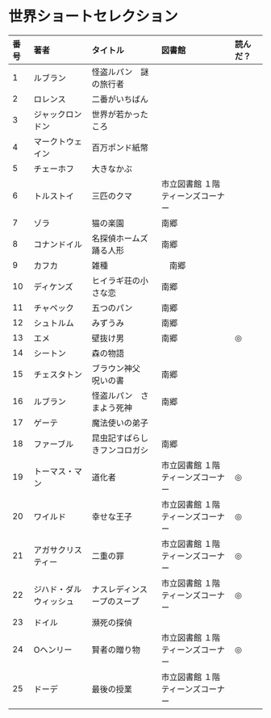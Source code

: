 # 世界ショートセレクション


|番号|著者|タイトル|図書館|読んだ？|
|:----|:---|:---|:---|:---|
| 1|	ルブラン             | 怪盗ルパン　謎の旅行者 | |
| 2|	ロレンス	           | 二番がいちばん ||
| 3|	ジャックロンドン     | 世界が若かったころ ||
| 4|	マークトウェイン     | 百万ポンド紙幣 ||
| 5|	チェーホフ           | 大きなかぶ ||
| 6|	トルストイ           | 三匹のクマ |	市立図書館	１階ティーンズコーナー |
| 7|	ゾラ                 |猫の楽園	 | 南郷 |
| 8|	コナンドイル         | 名探偵ホームズ　踊る人形 |	南郷 |
| 9| カフカ                | 雑種|　南郷 |
|10| ディケンズ	           | ヒイラギ荘の小さな恋 |	南郷 |
|11| チャペック	           | 五つのパン	| 南郷 |
|12| シュトルム	           | みずうみ	| 南郷 |
|13| エメ	                 | 壁抜け男	|南郷	|◎|
|14| シートン              | 森の物語|
|15| チェスタトン          | ブラウン神父　呪いの書	|南郷|
|16| ルブラン	             | 怪盗ルパン　さまよう死神	|南郷|
|17| ゲーテ                | 魔法使いの弟子|
|18| ファーブル	           | 昆虫記すばらしきフンコロガシ|	南郷 |
|19| トーマス・マン        | 道化者	|市立図書館	１階ティーンズコーナー|◎|
|20| ワイルド	             | 幸せな王子|	市立図書館	１階ティーンズコーナー|◎|
|21| アガサクリスティー	   | 二重の罪	|市立図書館	１階ティーンズコーナー|◎|
|22| ジハド・ダルウィッシュ| ナスレディンスープのスープ|	市立図書館	１階ティーンズコーナー|◎|
|23| ドイル                | 瀕死の探偵||
|24| Oヘンリー	           | 賢者の贈り物	|市立図書館	１階ティーンズコーナー|◎|
|25| ドーデ	               | 最後の授業|市立図書館	１階ティーンズコーナー||
